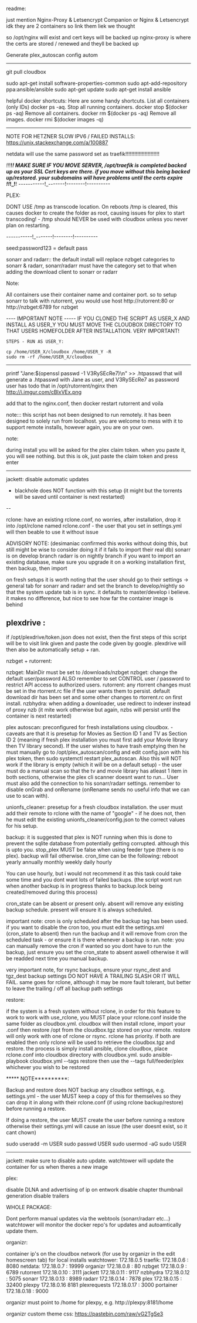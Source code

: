 
readme:

just mention
Nginx-Proxy & Letsencrypt Companion
or
Nginx & Letsencrypt
idk
they are 2 containers
so link them liek we thought




so /opt/nginx will exist and cert keys will be backed up
nginx-proxy
is where the certs are stored / renewed
and theyll be backed up






Generate plex_autoscan config autom

----------------

git pull cloudbox

sudo apt-get install software-properties-common
sudo apt-add-repository ppa:ansible/ansible
sudo apt-get update
sudo apt-get install ansible
	  
helpful docker shortcuts:
Here are some handy shortcuts.
List all containers (only IDs) docker ps -aq.
Stop all running containers. docker stop $(docker ps -aq)
Remove all containers. docker rm $(docker ps -aq)
Remove all images. docker rmi $(docker images -q)

------
NOTE FOR HETZNER SLOW IPV6 / FAILED INSTALLS:
https://unix.stackexchange.com/a/100887

netdata will use the same password set as traefik!!!!!!!!!!!!!!!!!!!!!!!

_!!_!__!_!
MAKE SURE IF YOU MOVE SERVER, /opt/traefik is completed backed up as your SSL Cert keys are there. if you move without this being backed up/restored. your subdomains will have problems until the certs expire
_!_!_!_!__!
-----------!_-------!--------!----------

PLEX:

DONT USE /tmp as transcode location. On reboots /tmp is cleared, this causes docker to create the folder as root, causing issues for plex to start transcoding! - /tmp should NEVER be used with cloudbox unless you never plan on restarting.

-----------!_-------!--------!----------


seed:password123 = default pass

sonarr and radarr::
the default install will replace nzbget categories to sonarr & radarr, sonarr/radarr must have the category set to that when adding the download client to sonarr or radarr

Note:

All containers use their container name and container port. so to setup sonarr to talk with rutorrent, you would use host http://rutorrent:80 or http://nzbget:6789 for nzbget

---- IMPORTANT NOTE -----
	IF YOU CLONED THE SCRIPT AS USER_X AND INSTALL AS USER_Y 
	YOU MUST MOVE THE CLOUDBOX DIRECTORY TO THAT USERS HOMEFOLDER AFTER INSTALLATION.
	VERY IMPORTANT!
	
	STEPS - RUN AS USER_Y: 
	
	cp /home/USER_X/cloudbox /home/USER_Y -R
	sudo rm -rf /home/USER_X/cloudbox
--------------------------

printf "Jane:$(openssl passwd -1 V3RySEcRe7)\n" >> .htpasswd
that will generate a .htpasswd
with Jane as user, and V3RySEcRe7 as password
user has todo that in /opt/rutorrent/nginx
then
http://i.imgur.com/cBlxVEx.png

add that to the nginx.conf, then docker restart rutorrent
and voila

note:::
this script has not been designed to run remotely. it has been designed to solely run from localhost. you are welcome to mess with it to support remote installs, however again, you are on your own.


note:

during install you will be asked for the plex claim token. when you paste it, you will see nothing. but this is ok, just paste the claim token and press enter


---

jackett: disable automatic updates
- blackhole does NOT function with this setup (it might but the torrents will be saved until container is next restarted)

-- 

rclone:
	have an existing rclone.conf, no worries, after installation, drop it into /opt/rclone named rclone.conf - the user that you set in settings.yml will then beable to use it without issue

	
ADVISORY NOTE: (desimaniac confirmed this works without doing this, but still might be wise to consider doing it if it fails to import their real db)
sonarr is on develop branch
radarr is on nightly branch
if you want to import an existing database, make sure you upgrade it on a working installation first, then backup, then import

on fresh setups it is worth noting that the user should go to their settings -> general tab for sonarr and radarr and set the branch to develop/nightly so that the system update tab is in sync. it defaults to master/develop i believe.
it makes no difference, but nice to see how far the container image is behind 

plexdrive :
-------

if /opt/plexdrive/token.json does not exist, then the first steps of this script will be to visit link given and paste the code given by google. plexdrive will then also be automatically setup + ran.


nzbget + rutorrent:

nzbget: MainDir must be set to /downloads/nzbget
nzbget: change the default user/password ALSO remember to set CONTROL user / password to restrict API access to authorized users.
rutorrent: any rtorrent changes must be set in the rtorrent.rc file if the user wants them to persist. default download dir has been set and some other changes to rtorrent.rc on first install.
nzbhydra: when adding a downloader, use redirect to indexer instead of proxy nzb (it mite work otherwise but again, nzbs will persist until the container is next restarted)

plex autoscan:
preconfigured for fresh installations using cloudbox. - caveats are that it is presetup for Movies as Section ID 1 and TV as Section ID 2 (meaning if fresh plex installation you must first add your Movie library then TV library second). 
If the user wishes to have trash emptying then he must manually go to /opt/plex_autoscan/config and edit config.json with his plex token, then sudo systemctl restart plex_autoscan.
Also this will NOT work if the library is empty (which it will be on a default setup) - the user must do a manual scan so that the tv and movie library has atleast 1 item in both sections, otherwise the plex cli scanner doesnt want to run...
User must also add the connection to his sonarr/radarr settings. remember to disable onGrab and onRename (onRename sends no useful info that we can use to scan with).

unionfs_cleaner:
presetup for a fresh cloudbox installation. the user must add their remote to rclone with the name of "google" - if he does not, then he must edit the existing unionfs_cleaner/config.json to the correct values for his setup.
 
 
backup:
it is suggested that plex is NOT running when this is done to prevent the sqlite database from potentially getting corrupted. although this is upto you. 
stop_plex MUST be false when using feeder type (there is no plex). backup will fail otherwise.
cron_time can be the following:
reboot
yearly
annually
monthly
weekly
daily
hourly

You can use hourly, but i would not recommend it as this task could take some time and you dont want lots of failed backups. (the script wont run when another backup is in progress thanks to backup.lock being created/removed during this process)

cron_state can be absent or present only. absent will remove any existing backup schedule. present will ensure it is always scheduled.

important note: cron is only scheduled after the backup tag has been used. if you want to disable the cron too, you must edit the settings.xml (cron_state to absent) then run the backup and it will remove from cron the scheduled task - or ensure it is there whenever a backup is ran.
note: you can manually remove the cron if wanted so you dont have to run the backup, just ensure you set the cron_state to absent aswell otherwise it will be readded next time you manual backup.

very important note, for rsync backups, ensure your rsync_dest and tgz_dest backup settings DO NOT HAVE A TRAILING SLASH OR IT WILL FAIL.
same goes for rclone, although it may be more fault tolerant, but better to leave the trailing / off all backup path settings


restore:

if the system is a fresh system without rclone, in order for this feature to work to work with use_rclone, you MUST place your rclone.conf inside the same folder as cloudbox.yml. cloudbox will then install rclone, import your .conf then restore /opt from the cloudbox.tgz stored on your remote.
restore will only work with one of rclone or rsync. rclone has priority. if both are enabled then only rclone will be used to retrieve the cloudbox.tgz and restore.
the process is simply install ansible, clone cloudbox, place rclone.conf into cloudbox directory with cloudbox.yml. sudo ansible-playbook cloudbox.yml --tags restore then use the --tags full/feeder/plex whichever you wish to be restored

***** NOTE**********:

Backup and restore does NOT backup any cloudbox settings, e.g. settings.yml - the user MUST keep a copy of this for themselves so they can drop it in along with their rclone.conf (if using rclone backup/restore) before running a restore.

If doing a restore, the user MUST create the user before running a restore otherwise their settings.yml will cause an issue (the user doesnt exist, so it cant chown)

sudo useradd -m USER
sudo passwd USER
sudo usermod -aG sudo USER


*********************

jackett:
make sure to disable auto update. watchtower will update the container for us when theres a new image

plex:

disable DLNA and advertising of ip on entwork
disable chapter thumbnail generation
disable trailers


WHOLE PACKAGE:

Dont perform manual updates via the webtools (sonarr/radarr etc...) watchtower will monitor the docker repo's for updates and autoamtically update them.

organizr:

container ip's on the cloudbox network (for use by organizr in the edit homescreen tab) for local installs
watchtower: 172.18.0.5
traefik: 172.18.0.6 : 8080
netdata: 172.18.0.7 : 19999
organizr 172.18.0.8 : 80
nzbget 172.18.0.9 : 6789
rutorrent 172.18.0.10 : 3111
jackett 172.18.0.11 : 9117
nzbhydra 172.18.0.12 : 5075
sonarr 172.18.0.13 : 8989
radarr 172.18.0.14 : 7878
plex 172.18.0.15 : 32400
plexpy 172.18.0.16 8181
plexrequests 172.18.0.17 : 3000
portainer 172.18.0.18 : 9000

organizr must point to /home for plexpy, e.g. http://plexpy:8181/home

organizr custom theme css:
https://pastebin.com/raw/vG2TgSe3